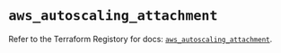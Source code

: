 # `aws_autoscaling_attachment`

Refer to the Terraform Registory for docs: [`aws_autoscaling_attachment`](https://www.terraform.io/docs/providers/aws/r/autoscaling_attachment).

